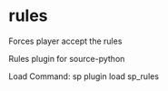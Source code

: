 # rules
Forces player accept the rules

Rules plugin for source-python

Load Command: sp plugin load sp_rules
